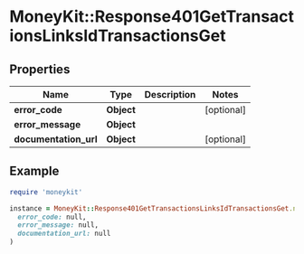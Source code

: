 # MoneyKit::Response401GetTransactionsLinksIdTransactionsGet

## Properties

| Name | Type | Description | Notes |
| ---- | ---- | ----------- | ----- |
| **error_code** | **Object** |  | [optional] |
| **error_message** | **Object** |  |  |
| **documentation_url** | **Object** |  | [optional] |

## Example

```ruby
require 'moneykit'

instance = MoneyKit::Response401GetTransactionsLinksIdTransactionsGet.new(
  error_code: null,
  error_message: null,
  documentation_url: null
)
```

